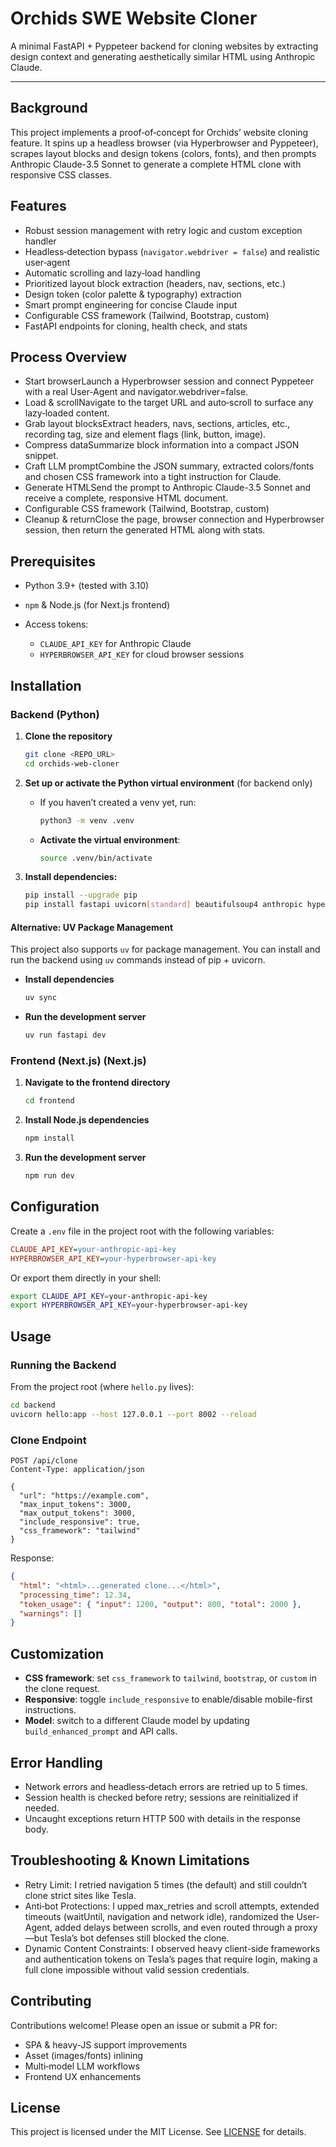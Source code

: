 # Orchids SWE Website Cloner

A minimal FastAPI + Pyppeteer backend for cloning websites by extracting design context and generating aesthetically similar HTML using Anthropic Claude.

---
## Background

This project implements a proof‑of‑concept for Orchids’ website cloning feature. It spins up a headless browser (via Hyperbrowser and Pyppeteer), scrapes layout blocks and design tokens (colors, fonts), and then prompts Anthropic Claude-3.5 Sonnet to generate a complete HTML clone with responsive CSS classes.

## Features

* Robust session management with retry logic and custom exception handler
* Headless‐detection bypass (`navigator.webdriver = false`) and realistic user‑agent
* Automatic scrolling and lazy‑load handling
* Prioritized layout block extraction (headers, nav, sections, etc.)
* Design token (color palette & typography) extraction
* Smart prompt engineering for concise Claude input
* Configurable CSS framework (Tailwind, Bootstrap, custom)
* FastAPI endpoints for cloning, health check, and stats


## Process Overview

* Start browserLaunch a Hyperbrowser session and connect Pyppeteer with a real User‑Agent and navigator.webdriver=false.
* Load & scrollNavigate to the target URL and auto‑scroll to surface any lazy‑loaded content.
* Grab layout blocksExtract headers, navs, sections, articles, etc., recording tag, size and element flags (link, button, image).
* Compress dataSummarize block information into a compact JSON snippet.
* Craft LLM promptCombine the JSON summary, extracted colors/fonts and chosen CSS framework into a tight instruction for Claude.
* Generate HTMLSend the prompt to Anthropic Claude-3.5 Sonnet and receive a complete, responsive HTML document.
* Configurable CSS framework (Tailwind, Bootstrap, custom)
* Cleanup & returnClose the page, browser connection and Hyperbrowser session, then return the generated HTML along with stats.

## Prerequisites

* Python 3.9+ (tested with 3.10)
* `npm` & Node.js (for Next.js frontend)
* Access tokens:

  * `CLAUDE_API_KEY` for Anthropic Claude
  * `HYPERBROWSER_API_KEY` for cloud browser sessions

## Installation

### Backend (Python)

1. **Clone the repository**

   ```bash
   git clone <REPO_URL>
   cd orchids-web-cloner
   ```

2. **Set up or activate the Python virtual environment** (for backend only)

   * If you haven’t created a venv yet, run:

     ```bash
     python3 -m venv .venv
     ```

   * **Activate the virtual environment**:

     ```bash
     source .venv/bin/activate
     ```

3. **Install dependencies:**

   ```bash
   pip install --upgrade pip
   pip install fastapi uvicorn[standard] beautifulsoup4 anthropic hyperbrowser pyppeteer pydantic
   ```

#### Alternative: UV Package Management

This project also supports `uv` for package management. You can install and run the backend using `uv` commands instead of pip + uvicorn.

* **Install dependencies**

  ```bash
  uv sync
  ```

* **Run the development server**

  ```bash
  uv run fastapi dev
  ```

### Frontend (Next.js) (Next.js)

1. **Navigate to the frontend directory**

   ```bash
   cd frontend
   ```

2. **Install Node.js dependencies**

   ```bash
   npm install
   ```

3. **Run the development server**

   ```bash
   npm run dev
   ```

## Configuration

Create a `.env` file in the project root with the following variables:

```ini
CLAUDE_API_KEY=your-anthropic-api-key
HYPERBROWSER_API_KEY=your-hyperbrowser-api-key
```

Or export them directly in your shell:

```bash
export CLAUDE_API_KEY=your-anthropic-api-key
export HYPERBROWSER_API_KEY=your-hyperbrowser-api-key
```

## Usage

### Running the Backend

From the project root (where `hello.py` lives):

   ```bash
   cd backend
   uvicorn hello:app --host 127.0.0.1 --port 8002 --reload
   ```


### Clone Endpoint

```http
POST /api/clone
Content-Type: application/json

{
  "url": "https://example.com",
  "max_input_tokens": 3000,
  "max_output_tokens": 3000,
  "include_responsive": true,
  "css_framework": "tailwind"
}
```

Response:

```json
{
  "html": "<html>...generated clone...</html>",
  "processing_time": 12.34,
  "token_usage": { "input": 1200, "output": 800, "total": 2000 },
  "warnings": []
}
```

## Customization

* **CSS framework**: set `css_framework` to `tailwind`, `bootstrap`, or `custom` in the clone request.
* **Responsive**: toggle `include_responsive` to enable/disable mobile-first instructions.
* **Model**: switch to a different Claude model by updating `build_enhanced_prompt` and API calls.

## Error Handling

* Network errors and headless‐detach errors are retried up to 5 times.
* Session health is checked before retry; sessions are reinitialized if needed.
* Uncaught exceptions return HTTP 500 with details in the response body.


## Troubleshooting & Known Limitations

* Retry Limit: I retried navigation 5 times (the default) and still couldn’t clone strict sites like Tesla.
* Anti‑bot Protections: I upped max_retries and scroll attempts, extended timeouts (waitUntil, navigation and network idle), randomized the User-Agent, added delays between scrolls, and even routed through a proxy—but Tesla’s bot defenses still blocked the clone.
* Dynamic Content Constraints: I observed heavy client-side frameworks and authentication tokens on Tesla’s pages that require login, making a full clone impossible without valid session credentials.


## Contributing

Contributions welcome! Please open an issue or submit a PR for:

* SPA & heavy‑JS support improvements
* Asset (images/fonts) inlining
* Multi‑model LLM workflows
* Frontend UX enhancements

## License

This project is licensed under the MIT License. See [LICENSE](LICENSE) for details.
